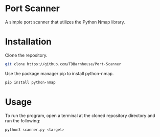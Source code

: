 # Port Scanner
A simple port scanner that utilizes the Python Nmap library.

# Installation
Clone the repository.

```bash
git clone https://github.com/TDBarnhouse/Port-Scanner
```

Use the package manager pip to install python-nmap.

```bash
pip install python-nmap
```

# Usage
To run the program, open a terminal at the cloned repository directory and run the following: 

```bash
python3 scanner.py <target>
```
